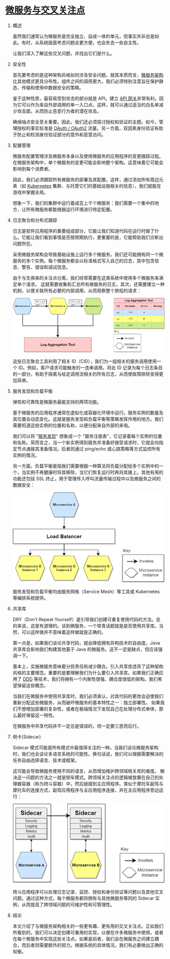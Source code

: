 # [微服务与交叉关注点](https://www.baeldung.com/cs/microservices-cross-cutting-concerns)

1. 概述

    虽然我们通常认为微服务是完全独立、自成一体的单元，但事实并非总是如此。有时，从系统层面考虑问题会更方便，也会失去一些自主性。

    让我们深入了解这些交叉问题，并找出它们是什么。

2. 安全性

    首先要考虑的是这种架构风格如何涉及安全问题。就其本质而言，[微服务架构](https://www.baeldung.com/spring-microservices-guide)比其他模式更具分布性。组件之间的调用更大，我们必须特别注意旨在保护静态、传输和使用中数据安全的策略。

    鉴于这种性质，最容易受到攻击的部分就是 API。建立 [API 网关](https://www.baeldung.com/spring-cloud-gateway)非常有利，因为它可以作为来自外部调用的单一入口点。这样，就可以通过适当的白名单减少攻击面，从而防止恶意行为者的潜在攻击。

    确保端点安全至关重要。因此，我们还必须探讨授权和验证的主题。如今，管理授权的事实标准是 [OAuth / OAuth2](https://www.baeldung.com/spring-security-oauth) 流量。另一方面，双因素身份验证有助于防止和检测身份验证部分的意外和恶意访问。

3. 配置管理

    微服务配置管理涉及微服务本身以及使用微服务的应用程序的变更跟踪过程。在微服务架构中，单个微服务的变更可能会影响整个架构。这意味着它可能会影响到每个消费者。

    因此，我们必须跟踪所有微服务的部署及其配置。这样，通过添加所有周边元素（如 [Kubernetes](https://www.baeldung.com/ops/kubernetes) 集群、与托管它们的基础设施相关的信息），我们就能在游戏中掌握全局。

    想象一下，我们的集群中运行着成百上千个微服务：我们需要一个集中的地方，让所有微服务都能根据运行环境进行特定配置。

4. 日志聚合和分布式跟踪

    日志是软件应用程序的重要组成部分，它能让我们知道代码在运行时做了什么。它能让我们看到事情是否按预期执行，更重要的是，它能帮助我们诊断出问题所在。

    采用微服务架构会导致基础设施上运行多个微服务。我们还可能拥有同一个微服务的多个实例。每个微服务都会以标准格式写入自己的日志，其中包含信息、警告、错误和调试信息。

    由于与生俱来的关注点分离，我们经常需要在这类系统中使用多个微服务来满足单个请求。
    这就需要收集和汇总所有微服务的日志，其次，还需要建立一种机制，以便关联所有必要的内部调用，从而观察整个旅程的请求：

    ![日志聚合](pic/Log-Aggregation.webp)

    这些日志聚合工具利用了相关 ID（CID），我们为一组相关的服务调用使用一个 ID。例如，客户请求可能触发的一连串调用。将此 ID 记录为每个日志条目的一部分，有助于隔离与给定调用流相关的所有日志，从而使故障排除变得更加简单。

5. 服务发现和负载平衡

    弹性和可靠性是微服务最能支持的两项功能。

    基于微服务的应用程序通常在虚拟化或容器化环境中运行。服务实例的数量及其位置会动态变化。这就是服务发现和负载平衡等策略发挥作用的地方。我们需要知道这些实例的位置和名称，以便分配来自外部的来电。

    我们可以将 "[服务发现](https://www.baeldung.com/spring-cloud-consul)" 想象成一个 "服务注册表"，它记录着每个实例的位置和名称。简而言之，当一个新实例得到服务并准备好接受请求时，它就会向指定节点通报其准备情况。后者则通过 ping/echo 或心跳策略等方式监控所有实例的情况。

    另一方面，负载平衡是指我们需要根据一种算法将负载分配给多个实例中的一个，当实例不再健康时将其移除，当它们恢复运行时再将其接上。其他有用的功能还包括 SSL 终止，用于管理传入呼叫流量传输过程中以及微服务之间的数据安全：

    ![负载平衡 1](pic/Load-Balance-1.webp)

    服务发现和负载平衡均由服务网格（Service Mesh）等工具或 Kubernetes 等编排系统提供。

6. 共享库

    DRY（Don't Repeat Yourself）是引导我们创建可重复使用代码的方法。总的来说，这是有道理的。谈到微服务，一个常青话题就是是否使用共享库。当然，可以这样做并不意味着这样做就是正确的。

    第一点是，如果我们谈论共享代码，就会降低拥有异构技术的自由度。Java 共享库会影响我们构建其他基于 Java 的微服务。这不一定是缺点，但应该强调一下。

    基本上，实施微服务意味着分担责任和减少耦合。引入共享库违背了这种架构风格的主要理念。重要的是要理解我们为什么要引入共享库。如果我们正确应用了 [DDD](https://www.baeldung.com/java-modules-ddd-bounded-contexts) 等技术，我们将拥有一个内聚性很强、耦合度很低的架构。我们希望保留这些概念。

    当我们在微服务中使用共享库时，我们必须承认，对其代码的更改会迫使我们重新分配这些微服务，从而破坏微服务的基本特性之一：独立部署性。
    如果我们不想增加部署的复杂性，或者在极端情况下发现自己在处理分布式单体，那么最好保留这一特性。

    在微服务中共享代码并不一定总是错误的，但一定要三思而后行。

7. 侧卡(Sidecar)

    Sidecar 模式可能是所有模式中最值得关注的一种。当我们谈论微服务架构时，我们也会谈论多语言系统的可能性。换句话说，我们可以根据需要解决的任务自由选择语言、技术或框架。

    这可能会导致微服务使用不同的语言，从而增加维护跨领域相关库的难度。
    解决这一问题的方法之一就是侧车模式。跨领域关注点的逻辑被放置在自己的处理器容器（称为挎斗容器）中，然后链接到主应用程序。类似于摩托车副驾与摩托车的连接方式，副驾应用程序与主应用程序连接，并在主应用程序旁边运行：

    ![挎斗](pic/Sidecar.webp)

    挎斗应用程序可以处理日志记录、监控、授权和身份验证等问题以及其他交叉问题。通过这种方式，每个微服务都将拥有与其他微服务等同的 Sidecar 实例，从而提高了跨领域问题的可维护性和可管理性。

8. 结论

    本文介绍了与微服务架构相关的一些更有趣、更有用的交叉关注点。正如我们所看到的，我们可以决定创建可重用的实现，以便在许多微服务中使用，或者在每个微服务中实现这些关注点。如果是前者，我们会在微服务之间建立耦合，而后者则需要额外的努力。根据系统的具体情况，我们有必要做出正确的权衡。
